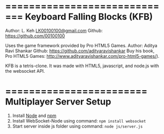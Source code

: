 =============================
Keyboard Falling Blocks (KFB)
=============================
Author: L. Keh <LK00100100@gmail.com>
Github: https://github.com/00100100

Uses the game framework provided by Pro HTML5 Games.
Author: Aditya Ravi Shankar
Github: https://github.com/adityaravishankar
Buy his book, Pro HTML5 Games: 
http://www.adityaravishankar.com/pro-html5-games/).

KFB is a tetris-clone. It was made with HTML5, javascript, and
node.js with the websocket API.

========================
Multiplayer Server Setup
========================
1. Install [Node](http://nodejs.org/) and [npm](https://npmjs.org/‎)
2. Install WebSocket-Node using command: `npm install websocket`
3. Start server inside js folder using command: `node js/server.js`

